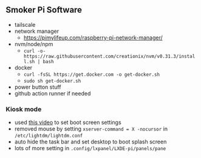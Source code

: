 ## Smoker Pi Software

* tailscale
* network manager
  * https://pimylifeup.com/raspberry-pi-network-manager/
* nvm/node/npm
  * `curl -o- https://raw.githubusercontent.com/creationix/nvm/v0.31.3/install.sh | bash`
* docker
  * `curl -fsSL https://get.docker.com -o get-docker.sh`
  * `sudo sh get-docker.sh`
* power button stuff
* github action runner if needed

### Kiosk mode
* used [this video](https://www.youtube.com/watch?v=kdugp7DrODY) to set boot screen settings
* removed mouse by setting `xserver-command = X -nocursor` in `/etc/lightdm/lightdm.conf`
* auto hide the task bar and set desktop to boot splash screen
* lots of more setting in `.config/lxpanel/LXDE-pi/panels/pane`